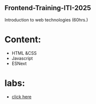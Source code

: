 ## Frontend-Training-ITI-2025
Introduction to web technologies (60hrs.)
# Content: 
* HTML &CSS
* Javascript
* ESNext
# labs: 
* <a href="https://mennarashed01.github.io/Frontend-Training-ITI-2025/">click here</a>
